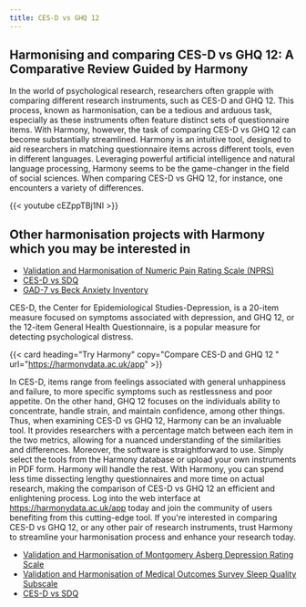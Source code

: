 ```yaml
---
title: CES-D vs GHQ 12
---
```


## Harmonising and comparing CES-D vs GHQ 12: A Comparative Review Guided by Harmony

In the world of psychological research, researchers often grapple with comparing different research instruments, such as CES-D and GHQ 12. This process, known as harmonisation, can be a tedious and arduous task, especially as these instruments often feature distinct sets of questionnaire items. With Harmony, however, the task of comparing CES-D vs GHQ 12 can become substantially streamlined. Harmony is an intuitive tool, designed to aid researchers in matching questionnaire items across different tools, even in different languages. Leveraging powerful artificial intelligence and natural language processing, Harmony seems to be the game-changer in the field of social sciences. When comparing CES-D vs GHQ 12, for instance, one encounters a variety of differences.

{{< youtube cEZppTBj1NI >}}



## Other harmonisation projects with Harmony which you may be interested in

* [Validation and Harmonisation of Numeric Pain Rating Scale (NPRS)](/harmonisation-validation/numeric-pain-rating-scale-nprs)
* [CES-D vs SDQ](/ces-d-vs-sdq)
* [GAD-7 vs Beck Anxiety Inventory](/gad-7-vs-beck-anxiety-inventory)


CES-D, the Center for Epidemiological Studies-Depression, is a 20-item measure focused on symptoms associated with depression, and GHQ 12, or the 12-item General Health Questionnaire, is a popular measure for detecting psychological distress.

{{< card heading="Try Harmony" copy="Compare CES-D and GHQ 12 " url="https://harmonydata.ac.uk/app" >}}

In CES-D, items range from feelings associated with general unhappiness and failure, to more specific symptoms such as restlessness and poor appetite. On the other hand, GHQ 12 focuses on the individuals ability to concentrate, handle strain, and maintain confidence, among other things. Thus, when examining CES-D vs GHQ 12, Harmony can be an invaluable tool. It provides researchers with a percentage match between each item in the two metrics, allowing for a nuanced understanding of the similarities and differences. Moreover, the software is straightforward to use. Simply select the tools from the Harmony database or upload your own instruments in PDF form. Harmony will handle the rest. With Harmony, you can spend less time dissecting lengthy questionnaires and more time on actual research, making the comparison of CES-D vs GHQ 12 an efficient and enlightening process. Log into the web interface at https://harmonydata.ac.uk/app today and join the community of users benefiting from this cutting-edge tool. If you're interested in comparing CES-D vs GHQ 12, or any other pair of research instruments, trust Harmony to streamline your harmonisation process and enhance your research today.




* [Validation and Harmonisation of Montgomery Asberg Depression Rating Scale](/harmonisation-validation/montgomery-asberg-depression-rating-scale)
* [Validation and Harmonisation of Medical Outcomes Survey Sleep Quality Subscale](/harmonisation-validation/medical-outcomes-survey-sleep-quality-subscale)
* [CES-D vs SDQ](/ces-d-vs-sdq)